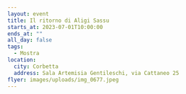 ```yaml
---
layout: event
title: Il ritorno di Aligi Sassu
starts_at: 2023-07-01T10:00:00
ends_at: ""
all_day: false
tags:
  - Mostra
location:
  city: Corbetta
  address: Sala Artemisia Gentileschi, via Cattaneo 25
flyer: images/uploads/img_0677.jpeg
---
```

